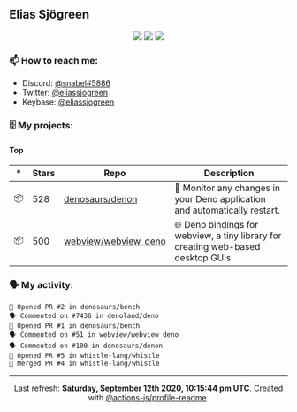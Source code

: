 ## Elias Sjögreen

<p align="center">
  <img src="https://img.shields.io/badge/🎂-dec. 2003-success" />
  <img src="https://img.shields.io/badge/🌎-Stockholm-informational" />
  <img src="https://img.shields.io/badge/👦-He/Him-informational" />
</p>

### 📫 How to reach me:

- Discord: [@snabel#5886](https://discord.com/users/267978757799673866)
- Twitter: [@eliassjogreen](https://twitter.com/eliassjogreen)
- Keybase: [@eliassjogreen](https://keybase.io/eliassjogreen)

### 🗄 My projects:

#### Top
|*|Stars|Repo|Description|
|---|---|---|---|
| 📦 | 528 | [denosaurs/denon](https://github.com/denosaurs/denon) | 👀 Monitor any changes in your Deno application and automatically restart. |
| 📦 | 500 | [webview/webview_deno](https://github.com/webview/webview_deno) | 🌐 Deno bindings for webview, a tiny library for creating web-based desktop GUIs |

### 🗣 My activity:

```
💪 Opened PR #2 in denosaurs/bench
🗣 Commented on #7436 in denoland/deno
💪 Opened PR #1 in denosaurs/bench
🗣 Commented on #51 in webview/webview_deno
🗣 Commented on #100 in denosaurs/denon
💪 Opened PR #5 in whistle-lang/whistle
🎉 Merged PR #4 in whistle-lang/whistle
```

------------
<p align="center">Last refresh: <b>Saturday, September 12th 2020, 10:15:44 pm UTC</b>. Created with <a href=https://github.com/marketplace/actions/profile-readme>@actions-js/profile-readme</a>.</p>
